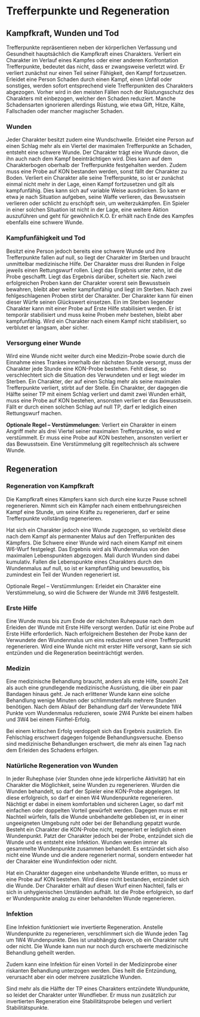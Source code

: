 # Trefferpunkte und Regeneration
## Kampfkraft, Wunden und Tod

Trefferpunkte repräsentieren neben der körperlichen Verfassung und Gesundheit hauptsächlich die Kampfkraft eines Charakters. Verliert ein Charakter im Verlauf eines Kampfes oder einer anderen Konfrontation Trefferpunkte, bedeutet das nicht, dass er zwangsweise verletzt wird. Er verliert zunächst nur einen Teil seiner Fähigkeit, den Kampf fortzusetzen. Erleidet eine Person Schaden durch einen Kampf, einen Unfall oder sonstiges, werden sofort entsprechend viele Trefferpunkten des Charakters abgezogen. Vorher wird in den meisten Fällen noch der Rüstungsschutz des Charakters mit einbezogen, welcher den Schaden reduziert. Manche Schadensarten ignorieren allerdings Rüstung, wie etwa Gift, Hitze, Kälte, Fallschaden oder mancher magischer Schaden.

### Wunden

Jeder Charakter besitzt zudem eine Wundschwelle. Erleidet eine Person auf einen Schlag mehr als ein Viertel der maximalen Trefferpunkte an Schaden, entsteht eine schwere Wunde. Der Charakter trägt eine Wunde davon, die ihn auch nach dem Kampf beeinträchtigen wird. Dies kann auf dem Charakterbogen oberhalb der Trefferpunkte festgehalten werden. Zudem muss eine Probe auf KON bestanden werden, sonst fällt der Charakter zu Boden. Verliert ein Charakter alle seine Trefferpunkte, so ist er zunächst einmal nicht mehr in der Lage, einen Kampf fortzusetzen und gilt als kampfunfähig. Dies kann sich auf variable Weise ausdrücken. So kann er etwa je nach Situation aufgeben, seine Waffe verlieren, das Bewusstsein verlieren oder schlicht zu erschöpft sein, um weiterzukämpfen. Ein Spieler in einer solchen Situation ist nicht in der Lage, eine weitere Aktion auszuführen und geht für gewöhnlich K.O. Er erhält nach Ende des Kampfes ebenfalls eine schwere Wunde.

### Kampfunfähigkeit und Tod

Besitzt eine Person jedoch bereits eine schwere Wunde und ihre Trefferpunkte fallen auf null, so liegt der Charakter im Sterben und braucht unmittelbar medizinische Hilfe. Der Charakter muss drei Runden in Folge jeweils einen Rettungswurf rollen. Liegt das Ergebnis unter zehn, ist die Probe geschafft. Liegt das Ergebnis darüber, scheitert sie. Nach zwei erfolgreichen Proben kann der Charakter vorerst sein Bewusstsein bewahren, bleibt aber weiter kampfunfähig und liegt im Sterben. Nach zwei fehlgeschlagenen Proben stirbt der Charakter. Der Charakter kann für einen dieser Würfe seinen Glückswert einsetzen. Ein im Sterben liegender Charakter kann mit einer Probe auf Erste Hilfe stabilisiert werden. Er ist temporär stabilisiert und muss keine Proben mehr bestehen, bleibt aber kampfunfähig. Wird ein Charakter nach einem Kampf nicht stabilisiert, so verblutet er langsam, aber sicher.

### Versorgung einer Wunde

Wird eine Wunde nicht weiter durch eine Medizin-Probe sowie durch die Einnahme eines Trankes innerhalb der nächsten Stunde versorgt, muss der Charakter jede Stunde eine KON-Probe bestehen. Fehlt diese, so verschlechtert sich die Situation des Verwundeten und er liegt wieder im Sterben. Ein Charakter, der auf einen Schlag mehr als seine maximalen Trefferpunkte verliert, stirbt auf der Stelle. Ein Charakter, der dagegen die Hälfte seiner TP mit einem Schlag verliert und damit zwei Wunden erhält, muss eine Probe auf KON bestehen, ansonsten verliert er das Bewusstsein. Fällt er durch einen solchen Schlag auf null TP, darf er lediglich einen Rettungswurf machen.

**Optionale Regel – Verstümmelungen**: Verliert ein Charakter in einem Angriff mehr als drei Viertel seiner maximalen Trefferpunkte, so wird er verstümmelt. Er muss eine Probe auf KON bestehen, ansonsten verliert er das Bewusstsein. Eine Verstümmelung gilt regeltechnisch als schwere Wunde.

## Regeneration

### Regeneration von Kampfkraft

Die Kampfkraft eines Kämpfers kann sich durch eine kurze Pause schnell regenerieren. Nimmt sich ein Kämpfer nach einem entbehrungsreichen Kampf eine Stunde, um seine Kräfte zu regenerieren, darf er seine Trefferpunkte vollständig regenerieren.

Hat sich ein Charakter jedoch eine Wunde zugezogen, so verbleibt diese nach dem Kampf als permanenter Malus auf den Trefferpunkten des Kämpfers. Die Schwere einer Wunde wird nach einem Kampf mit einem W6-Wurf festgelegt. Das Ergebnis wird als Wundenmalus von den maximalen Lebenspunkten abgezogen. Mali durch Wunden sind dabei kumulativ. Fallen die Lebenspunkte eines Charakters durch den Wundenmalus auf null, so ist er kampfunfähig und bewusstlos, bis zumindest ein Teil der Wunden regeneriert ist.

Optionale Regel – Verstümmlungen: Erleidet ein Charakter eine Verstümmelung, so wird die Schwere der Wunde mit 3W6 festgestellt.

### Erste Hilfe

Eine Wunde muss bis zum Ende der nächsten Ruhepause nach dem Erleiden der Wunde mit Erste Hilfe versorgt werden. Dafür ist eine Probe auf Erste Hilfe erforderlich. Nach erfolgreichem Bestehen der Probe kann der Verwundete den Wundenmalus um eins reduzieren und einen Trefferpunkt regenerieren. Wird eine Wunde nicht mit erster Hilfe versorgt, kann sie sich entzünden und die Regeneration beeinträchtigt werden.

### Medizin

Eine medizinische Behandlung braucht, anders als erste Hilfe, sowohl Zeit als auch eine grundlegende medizinische Ausrüstung, die über ein paar Bandagen hinaus geht. Je nach erlittener Wunde kann eine solche Behandlung wenige Minuten oder schlimmstenfalls mehrere Stunden benötigen. Nach dem Ablauf der Behandlung darf der Verwundete 1W4 Punkte vom Wundenmalus reduzieren, sowie 2W4 Punkte bei einem halben und 3W4 bei einem Fünftel-Erfolg.

Bei einem kritischen Erfolg verdoppelt sich das Ergebnis zusätzlich. Ein Fehlschlag erschwert dagegen folgende Behandlungsversuche. Ebenso sind medizinische Behandlungen erschwert, die mehr als einen Tag nach dem Erleiden des Schadens erfolgen.

### Natürliche Regeneration von Wunden

In jeder Ruhephase (vier Stunden ohne jede körperliche Aktivität) hat ein Charakter die Möglichkeit, seine Wunden zu regenerieren. Wurden die Wunden behandelt, so darf der Spieler eine KON-Probe abgelegen. Ist diese erfolgreich, so darf er einen W4 Wundenpunkte regenerieren. Nächtigt er dabei in einem komfortablen und sicheren Lager, so darf mit einfachen oder doppelten Vorteil gewürfelt werden. Dagegen muss er mit Nachteil würfeln, falls die Wunde unbehandelte geblieben ist, er in einer ungeeigneten Umgebung ruht oder bei der Behandlung gepatzt wurde. Besteht ein Charakter die KON-Probe nicht, regeneriert er lediglich einen Wundenpunkt. Patzt der Charakter jedoch bei der Probe, entzündet sich die Wunde und es entsteht eine Infektion. Wunden werden immer als gesammelte Wundenpunkte zusammen behandelt. Es entzündet sich also nicht eine Wunde und die andere regeneriert normal, sondern entweder hat der Charakter eine Wundinfektion oder nicht.

Hat ein Charakter dagegen eine unbehandelte Wunde erlitten, so muss er eine Probe auf KON bestehen. Wird diese nicht bestanden, entzündet sich die Wunde. Der Charakter erhält auf diesen Wurf einen Nachteil, falls er sich in unhygienischen Umständen aufhält. Ist die Probe erfolgreich, so darf er Wundenpunkte analog zu einer behandelten Wunde regenerieren.

### Infektion

Eine Infektion funktioniert wie invertierte Regeneration. Anstelle Wundenpunkte zu regenerieren, verschlimmert sich die Wunde jeden Tag um 1W4 Wundenpunkte. Dies ist unabhängig davon, ob ein Charakter ruht oder nicht. Die Wunde kann nun nur noch durch erschwerte medizinische Behandlung geheilt werden.

Zudem kann eine Infektion für einen Vorteil in der Medizinprobe einer riskanten Behandlung unterzogen werden. Dies heilt die Entzündung, verursacht aber ein oder mehrere zusätzliche Wunden.

Sind mehr als die Hälfte der TP eines Charakters entzündete Wundpunkte, so leidet der Charakter unter Wundfieber. Er muss nun zusätzlich zur invertierten Regeneration eine Stabilitätsprobe belegen und verliert Stabilitätspunkte.
